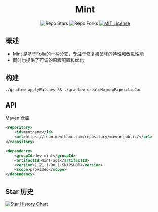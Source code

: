 <div align="center">
<h1> Mint </h1>

![Repo Stars](https://shields.io/github/stars/MenthaMC/Mint?style=flat-square)
![Repo Forks](https://shields.io/github/forks/MenthaMC/Mint?style=flat-square)
[![MIT License](https://img.shields.io/github/license/MenthaMC/Mint?style=flat-square)](LICENSE)
</div>

## 概述
- Mint 是基于Folia的一种分支，专注于修复被破坏的特性和改进性能
- 同时也提供了可调的原版配置和优化

## 构建
```shell
./gradlew applyPatches && ./gradlew createMojmapPaperclipJar
```

## API 
Maven 仓库
```xml
<repository>
    <id>menthamc</id>
    <url>https://repo.menthamc.com/repository/maven-public/</url>
</repository>

<dependency>
    <groupId>dev.mint</groupId>
    <artifactId>mint-api</artifactId>
    <version>1.21.1-R0.1-SNAPSHOT</version>
    <scope>provided</scope>
</dependency>
```

## Star 历史

[![Star History Chart](https://api.star-history.com/svg?repos=MenthaMC/Mint&type=Date)](https://star-history.com/#MenthaMC/Mint&Date)
